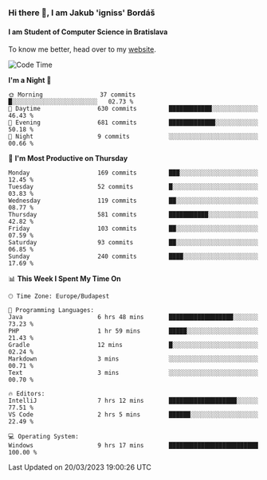 ### Hi there 👋, I am Jakub 'igniss' Bordáš

#### I am Student of Computer Science in Bratislava
To know me better, head over to my [website](https://bordas.sk).


<!--START_SECTION:waka-->
![Code Time](http://img.shields.io/badge/Code%20Time-1%2C066%20hrs%2057%20mins-blue)

**I'm a Night 🦉** 

```text
🌞 Morning                37 commits          █░░░░░░░░░░░░░░░░░░░░░░░░   02.73 % 
🌆 Daytime                630 commits         ████████████░░░░░░░░░░░░░   46.43 % 
🌃 Evening                681 commits         █████████████░░░░░░░░░░░░   50.18 % 
🌙 Night                  9 commits           ░░░░░░░░░░░░░░░░░░░░░░░░░   00.66 % 
```
📅 **I'm Most Productive on Thursday** 

```text
Monday                   169 commits         ███░░░░░░░░░░░░░░░░░░░░░░   12.45 % 
Tuesday                  52 commits          █░░░░░░░░░░░░░░░░░░░░░░░░   03.83 % 
Wednesday                119 commits         ██░░░░░░░░░░░░░░░░░░░░░░░   08.77 % 
Thursday                 581 commits         ███████████░░░░░░░░░░░░░░   42.82 % 
Friday                   103 commits         ██░░░░░░░░░░░░░░░░░░░░░░░   07.59 % 
Saturday                 93 commits          ██░░░░░░░░░░░░░░░░░░░░░░░   06.85 % 
Sunday                   240 commits         ████░░░░░░░░░░░░░░░░░░░░░   17.69 % 
```


📊 **This Week I Spent My Time On** 

```text
🕑︎ Time Zone: Europe/Budapest

💬 Programming Languages: 
Java                     6 hrs 48 mins       ██████████████████░░░░░░░   73.23 % 
PHP                      1 hr 59 mins        █████░░░░░░░░░░░░░░░░░░░░   21.43 % 
Gradle                   12 mins             █░░░░░░░░░░░░░░░░░░░░░░░░   02.24 % 
Markdown                 3 mins              ░░░░░░░░░░░░░░░░░░░░░░░░░   00.71 % 
Text                     3 mins              ░░░░░░░░░░░░░░░░░░░░░░░░░   00.70 % 

🔥 Editors: 
IntelliJ                 7 hrs 12 mins       ███████████████████░░░░░░   77.51 % 
VS Code                  2 hrs 5 mins        ██████░░░░░░░░░░░░░░░░░░░   22.49 % 

💻 Operating System: 
Windows                  9 hrs 17 mins       █████████████████████████   100.00 % 
```


 Last Updated on 20/03/2023 19:00:26 UTC
<!--END_SECTION:waka-->
